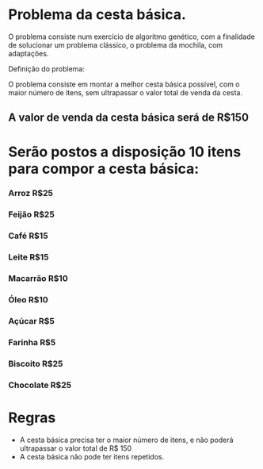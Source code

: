 
# Problema da cesta básica.

O problema consiste num exercício de algoritmo genético, com a finalidade de solucionar um problema clássico, o problema da mochila, com adaptações.

Definição do problema:

O problema consiste em montar a melhor cesta básica possível, com o maior número de itens, sem ultrapassar o valor total de venda da cesta.

## A valor de venda da cesta básica será de R$150

# Serão postos a disposição 10 itens para compor a cesta básica:


### Arroz       R$25
### Feijão      R$25
### Café        R$15
### Leite       R$15
### Macarrão    R$10
### Óleo        R$10
### Açúcar      R$5
### Farinha     R$5
### Biscoito    R$25
### Chocolate   R$25


# Regras
- A cesta básica precisa ter o maior número de itens, e não poderá ultrapassar o valor total de R$ 150
- A cesta básica não pode ter itens repetidos.

